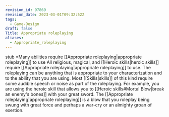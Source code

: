 ```yaml
---
revision_id: 97869
revision_date: 2023-03-01T09:32:52Z
tags:
  - Game-Design
draft: false
Title: Appropriate roleplaying
aliases:
  - Appropriate_roleplaying
---
```

stub
*Many abilities require [[Appropriate roleplaying|appropriate roleplaying]] to use
All religious, magical, and [[Heroic skills|heroic skills]] require [[Appropriate roleplaying|appropriate roleplaying]] to use. The roleplaying can be anything that is appropriate to your characterization and to the ability that you are using. Most [[Skills|skills]] of this kind require some audible speech or noise as part of the roleplaying.
For example, you are using the heroic skill that allows you to [[Heroic skills#Mortal Blow|break an enemy's bones]] with your great sword. The [[Appropriate roleplaying|appropriate roleplaying]] is a blow that you roleplay being swung with great force and perhaps a war-cry or an almighty groan of exertion.
